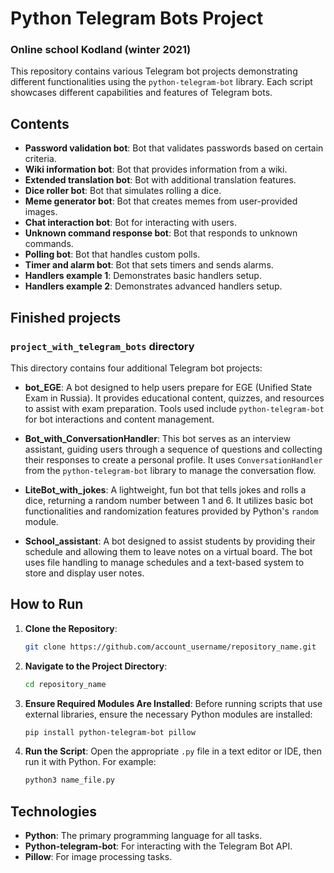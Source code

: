 # Python Telegram Bots Project
### Online school Kodland (winter 2021)

This repository contains various Telegram bot projects demonstrating different functionalities using the `python-telegram-bot` library. Each script showcases different capabilities and features of Telegram bots.

## Contents

- **Password validation bot**: Bot that validates passwords based on certain criteria.
- **Wiki information bot**: Bot that provides information from a wiki.
- **Extended translation bot**: Bot with additional translation features.
- **Dice roller bot**: Bot that simulates rolling a dice.
- **Meme generator bot**: Bot that creates memes from user-provided images.
- **Chat interaction bot**: Bot for interacting with users.
- **Unknown command response bot**: Bot that responds to unknown commands.
- **Polling bot**: Bot that handles custom polls.
- **Timer and alarm bot**: Bot that sets timers and sends alarms.
- **Handlers example 1**: Demonstrates basic handlers setup.
- **Handlers example 2**: Demonstrates advanced handlers setup.

## Finished projects

### `project_with_telegram_bots` directory

This directory contains four additional Telegram bot projects:

- **bot_EGE**: A bot designed to help users prepare for EGE (Unified State Exam in Russia). It provides educational content, quizzes, and resources to assist with exam preparation. Tools used include `python-telegram-bot` for bot interactions and content management.

- **Bot_with_ConversationHandler**: This bot serves as an interview assistant, guiding users through a sequence of questions and collecting their responses to create a personal profile. It uses `ConversationHandler` from the `python-telegram-bot` library to manage the conversation flow.

- **LiteBot_with_jokes**: A lightweight, fun bot that tells jokes and rolls a dice, returning a random number between 1 and 6. It utilizes basic bot functionalities and randomization features provided by Python's `random` module.

- **School_assistant**: A bot designed to assist students by providing their schedule and allowing them to leave notes on a virtual board. The bot uses file handling to manage schedules and a text-based system to store and display user notes.

## How to Run

1. **Clone the Repository**:
    ```bash
    git clone https://github.com/account_username/repository_name.git
    ```

2. **Navigate to the Project Directory**:
    ```bash
    cd repository_name
    ```

3. **Ensure Required Modules Are Installed**:
    Before running scripts that use external libraries, ensure the necessary Python modules are installed:
    ```bash
    pip install python-telegram-bot pillow
    ```

4. **Run the Script**:
    Open the appropriate `.py` file in a text editor or IDE, then run it with Python. For example:
    ```bash
    python3 name_file.py
    ```

## Technologies

- **Python**: The primary programming language for all tasks.
- **Python-telegram-bot**: For interacting with the Telegram Bot API.
- **Pillow**: For image processing tasks.
